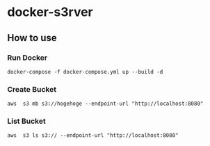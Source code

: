 # docker-s3rver

## How to use

### Run Docker

```
docker-compose -f docker-compose.yml up --build -d
```

### Create Bucket

```
aws  s3 mb s3://hogehoge --endpoint-url "http://localhost:8080"
```

### List Bucket
```
aws  s3 ls s3:// --endpoint-url "http://localhost:8080"
```
